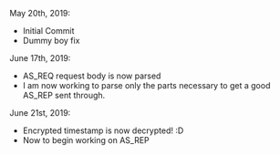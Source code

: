 May 20th, 2019:
  - Initial Commit
  - Dummy boy fix
  
June 17th, 2019:
  - AS_REQ request body is now parsed
  - I am now working to parse only the parts necessary to get a good AS_REP sent through.
  
June 21st, 2019:
  - Encrypted timestamp is now decrypted! :D
  - Now to begin working on AS_REP
